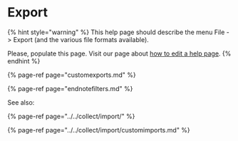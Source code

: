 # Export

{% hint style="warning" %}
This help page should describe the menu File -&gt; Export \(and the various file formats available\).

Please, populate this page. Visit our page about [how to edit a help page](../../faqcontributing/how-to-improve-the-help-page.md#editing-help-pages-directly-in-the-browser).​
{% endhint %}

{% page-ref page="customexports.md" %}

{% page-ref page="endnotefilters.md" %}

See also:

{% page-ref page="../../collect/import/" %}

{% page-ref page="../../collect/import/customimports.md" %}



